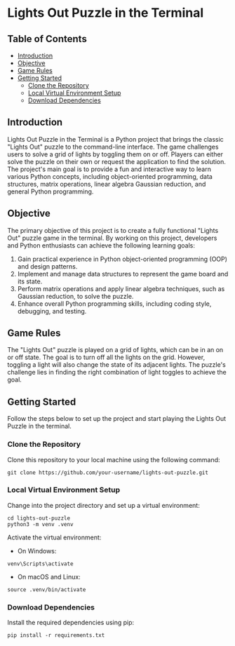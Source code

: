 # Lights Out Puzzle in the Terminal

## Table of Contents

- [Introduction](#introduction)
- [Objective](#objective)
- [Game Rules](#game-rules)
- [Getting Started](#getting-started)
  - [Clone the Repository](#clone-the-repository)
  - [Local Virtual Environment Setup](#local-virtual-environment-setup)
  - [Download Dependencies](#download-dependencies)

## Introduction

Lights Out Puzzle in the Terminal is a Python project that brings the classic "Lights Out" puzzle to the command-line interface. The game challenges users to solve a grid of lights by toggling them on or off. Players can either solve the puzzle on their own or request the application to find the solution. The project's main goal is to provide a fun and interactive way to learn various Python concepts, including object-oriented programming, data structures, matrix operations, linear algebra Gaussian reduction, and general Python programming.

## Objective

The primary objective of this project is to create a fully functional "Lights Out" puzzle game in the terminal. By working on this project, developers and Python enthusiasts can achieve the following learning goals:

1. Gain practical experience in Python object-oriented programming (OOP) and design patterns.
2. Implement and manage data structures to represent the game board and its state.
3. Perform matrix operations and apply linear algebra techniques, such as Gaussian reduction, to solve the puzzle.
4. Enhance overall Python programming skills, including coding style, debugging, and testing.

## Game Rules

The "Lights Out" puzzle is played on a grid of lights, which can be in an on or off state. The goal is to turn off all the lights on the grid. However, toggling a light will also change the state of its adjacent lights. The puzzle's challenge lies in finding the right combination of light toggles to achieve the goal.

## Getting Started

Follow the steps below to set up the project and start playing the Lights Out Puzzle in the terminal.

### Clone the Repository

Clone this repository to your local machine using the following command:
 ```
 git clone https://github.com/your-username/lights-out-puzzle.git
 ```

 ### Local Virtual Environment Setup

Change into the project directory and set up a virtual environment:

```
cd lights-out-puzzle
python3 -m venv .venv
```

Activate the virtual environment:

- On Windows:

```
venv\Scripts\activate
```

- On macOS and Linux:

```
source .venv/bin/activate
```

### Download Dependencies

Install the required dependencies using pip:

```
pip install -r requirements.txt
```

